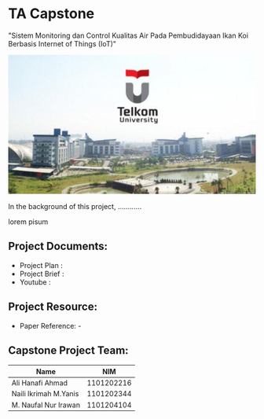 # TA Capstone
 "Sistem Monitoring dan Control Kualitas Air Pada Pembudidayaan Ikan Koi Berbasis Internet of Things (IoT)"

<p align="center">
    <img src='/img/universitas-telkom-2.jpg'>
</p>

In the background of this project, ............

lorem pisum

## Project Documents:
- Project Plan : 
- Project Brief : 
- Youtube :

## Project Resource: 
- Paper Reference: -

## Capstone Project Team: 
| Name | NIM |
| ------ | ------ |
| Ali Hanafi Ahmad | 1101202216  | 
| Naili Ikrimah M.Yanis | 1101202344  | 
| M. Naufal Nur Irawan | 1101204104  | 
